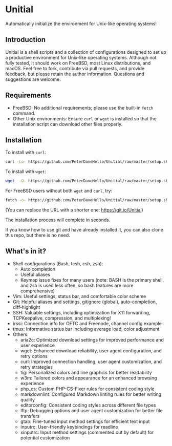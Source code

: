 # Unitial

Automatically initialize the environment for Unix-like operating systems!

## Introduction

Unitial is a shell scripts and a collection of configurations designed to set up a productive environment for Unix-like operating systems. Although not fully tested, it should work on FreeBSD, most Linux distributions, and macOS. Feel free to fork, contribute via pull requests, and provide feedback, but please retain the author information. Questions and suggestions are welcome.

## Requirements

- FreeBSD: No additional requirements; please use the built-in `fetch` command.
- Other Unix environments: Ensure `curl` or `wget` is installed so that the installation script can download other files properly.

## Installation

To install with `curl`:

```sh
curl -Lo- https://github.com/PeterDaveHello/Unitial/raw/master/setup.sh | bash
```

To install with `wget`:

```sh
wget  -O- https://github.com/PeterDaveHello/Unitial/raw/master/setup.sh | bash
```

For FreeBSD users without both `wget` and `curl`, try:

```sh
fetch -o- https://github.com/PeterDaveHello/Unitial/raw/master/setup.sh | bash
```

(You can replace the URL with a shorter one: https://git.io/Unitial)

The installation process will complete in seconds.

If you know how to use git and have already installed it, you can also clone this repo, but there is no need.

## What's in it?

- Shell configurations (Bash, tcsh, csh, zsh):
  - Auto completion
  - Useful aliases
  - Keymap issue fixes for many users (note: BASH is the primary shell, and zsh is used less often, so bash features are more comprehensive)
- Vim: Useful settings, status bar, and comfortable color scheme
- Git: Helpful aliases and settings, gitignore (global), auto-completion, diff-highlight
- SSH: Valuable settings, including optimization for X11 forwarding, TCPKeepalive, compression, and multiplexing!
- irssi: Connection info for OFTC and Freenode, channel config example
- tmux: Informative status bar including average load, color adjustment
- Others:
  - aria2c: Optimized download settings for improved performance and user experience
  - wget: Enhanced download reliability, user agent configuration, and retry options
  - curl: Improved connection handling, user agent customization, and retry strategies
  - tig: Personalized colors and line graphics for better readability
  - w3m: Tailored colors and appearance for an enhanced browsing experience
  - php_cs: Custom PHP-CS-Fixer rules for consistent coding style
  - markdownlint: Configured Markdown linting rules for better writing quality
  - editorconfig: Consistent coding styles across different file types
  - lftp: Debugging options and user agent customization for better file transfers
  - gtab: Fine-tuned input method settings for efficient text input
  - inputrc: User-friendly keybindings for readline
  - xinputrc: Input method settings (commented out by default) for potential customization

